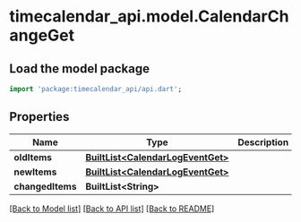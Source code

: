 # timecalendar_api.model.CalendarChangeGet

## Load the model package
```dart
import 'package:timecalendar_api/api.dart';
```

## Properties
Name | Type | Description | Notes
------------ | ------------- | ------------- | -------------
**oldItems** | [**BuiltList&lt;CalendarLogEventGet&gt;**](CalendarLogEventGet.md) |  | 
**newItems** | [**BuiltList&lt;CalendarLogEventGet&gt;**](CalendarLogEventGet.md) |  | 
**changedItems** | **BuiltList&lt;String&gt;** |  | 

[[Back to Model list]](../README.md#documentation-for-models) [[Back to API list]](../README.md#documentation-for-api-endpoints) [[Back to README]](../README.md)


